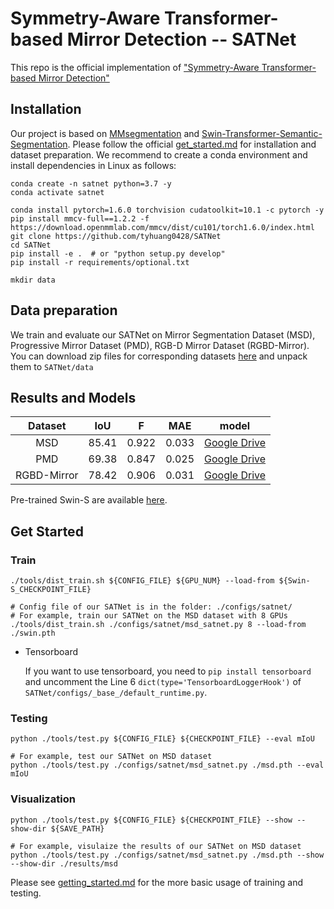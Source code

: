 # Symmetry-Aware Transformer-based Mirror Detection -- SATNet
This repo is the official implementation of ["Symmetry-Aware Transformer-based Mirror Detection"](https://arxiv.org/abs/2207.06332)

## Installation

Our project is based on [MMsegmentation](https://github.com/open-mmlab/mmsegmentation) and [Swin-Transformer-Semantic-Segmentation](https://github.com/SwinTransformer/Swin-Transformer-Semantic-Segmentation). Please follow the official [get_started.md](https://github.com/open-mmlab/mmsegmentation/blob/master/docs/en/get_started.md#installation) for installation and dataset preparation. We recommend to create a conda environment and install dependencies in Linux as follows:

```shell
conda create -n satnet python=3.7 -y
conda activate satnet

conda install pytorch=1.6.0 torchvision cudatoolkit=10.1 -c pytorch -y
pip install mmcv-full==1.2.2 -f https://download.openmmlab.com/mmcv/dist/cu101/torch1.6.0/index.html
git clone https://github.com/tyhuang0428/SATNet
cd SATNet
pip install -e .  # or "python setup.py develop"
pip install -r requirements/optional.txt

mkdir data
```

## Data preparation
We train and evaluate our SATNet on Mirror Segmentation Dataset (MSD), Progressive Mirror Dataset (PMD), RGB-D Mirror Dataset (RGBD-Mirror). You can download zip files for corresponding datasets [here](https://drive.google.com/drive/folders/1Fj0fIwn-mXI3xTlENiHXjYNLMUBRTZwg?usp=sharing) and unpack them to `SATNet/data`

## Results and Models
| Dataset | IoU | F | MAE | model |
| :---: | :---: | :---: | :---: | :---: |
| MSD | 85.41 | 0.922 | 0.033 | [Google Drive](https://drive.google.com/file/d/1jWdcPUi-UDxhTeAFOtQxGxTmP3TRsrfd/view?usp=sharing) |
| PMD | 69.38 | 0.847 | 0.025 | [Google Drive](https://drive.google.com/file/d/1JGkVNqNjn13E6I_O_UAxM1DCCgMZ8FmP/view?usp=sharing) |
| RGBD-Mirror | 78.42 | 0.906 | 0.031 | [Google Drive](https://drive.google.com/file/d/1XqZiNzBgkJX9MxZlZ-QEozEVjRi0Z8xF/view?usp=sharing) |

Pre-trained Swin-S are available [here](https://drive.google.com/file/d/1syNvj0VUpN7WDSwrppc6f0KmMKbOeXkz/view?usp=sharing).

## Get Started
### Train

```
./tools/dist_train.sh ${CONFIG_FILE} ${GPU_NUM} --load-from ${Swin-S_CHECKPOINT_FILE}

# Config file of our SATNet is in the folder: ./configs/satnet/
# For example, train our SATNet on the MSD dataset with 8 GPUs
./tools/dist_train.sh ./configs/satnet/msd_satnet.py 8 --load-from ./swin.pth
```

* Tensorboard

  If you want to use tensorboard, you need to `pip install tensorboard` and uncomment the Line 6 `dict(type='TensorboardLoggerHook')` of `SATNet/configs/_base_/default_runtime.py`.


### Testing

```
python ./tools/test.py ${CONFIG_FILE} ${CHECKPOINT_FILE} --eval mIoU

# For example, test our SATNet on MSD dataset
python ./tools/test.py ./configs/satnet/msd_satnet.py ./msd.pth --eval mIoU
```

### Visualization
```
python ./tools/test.py ${CONFIG_FILE} ${CHECKPOINT_FILE} --show --show-dir ${SAVE_PATH}

# For example, visulaize the results of our SATNet on MSD dataset
python ./tools/test.py ./configs/satnet/msd_satnet.py ./msd.pth --show --show-dir ./results/msd
```

Please see [getting_started.md](docs/getting_started.md) for the more basic usage of training and testing.
